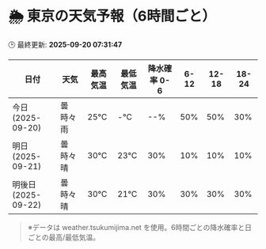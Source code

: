 # 🌦️ 東京の天気予報（6時間ごと）

🕒 最終更新: **2025-09-20 07:31:47**

| 日付 | 天気 | 最高気温 | 最低気温 | 降水確率 0-6 | 6-12 | 12-18 | 18-24 |
|------|------|----------|----------|------------|------|------|------|
| 今日 (2025-09-20) | 曇時々雨 | 25℃ | -℃ | --% | 50% | 50% | 30% |
| 明日 (2025-09-21) | 曇時々晴 | 30℃ | 23℃ | 30% | 10% | 10% | 10% |
| 明後日 (2025-09-22) | 曇時々晴 | 30℃ | 21℃ | 30% | 30% | 30% | 30% |

> ※データは weather.tsukumijima.net を使用。6時間ごとの降水確率と日ごとの最高/最低気温。